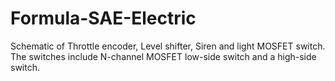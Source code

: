# Formula-SAE-Electric
Schematic of Throttle encoder, Level shifter, Siren and light MOSFET switch. The switches include N-channel MOSFET low-side switch and a high-side switch.
